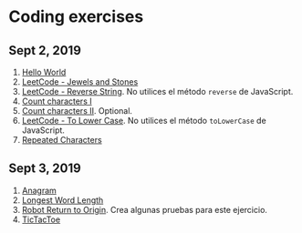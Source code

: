 # Coding exercises

## Sept 2, 2019

1. [Hello World](hello.md)
2. [LeetCode - Jewels and Stones](https://leetcode.com/problems/jewels-and-stones/)
3. [LeetCode - Reverse String](https://leetcode.com/problems/reverse-string/). No utilices el método `reverse` de JavaScript.
4. [Count characters I](countCharsI.md)
5. [Count characters II](countCharsII.md). Optional.
6. [LeetCode - To Lower Case](https://leetcode.com/problems/to-lower-case/). No utilices el método `toLowerCase` de JavaScript.
7. [Repeated Characters](repeatedChars.md)

## Sept 3, 2019

1. [Anagram](anagram.md)
2. [Longest Word Length](longestWordLength.md)
3. [Robot Return to Origin](https://leetcode.com/problems/robot-return-to-origin/). Crea algunas pruebas para este ejercicio.
4. [TicTacToe](tictactoe.md)
